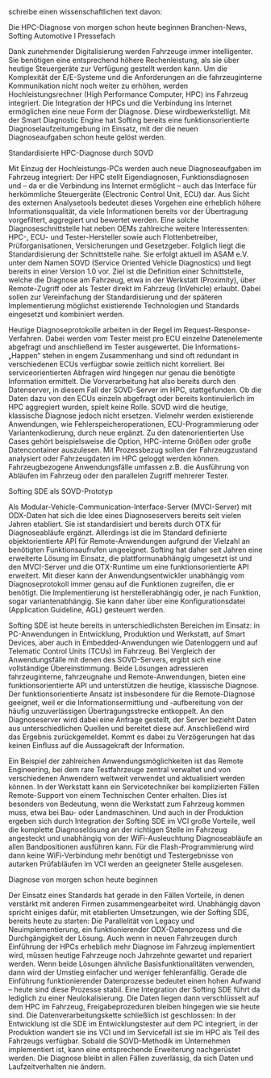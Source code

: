 schreibe einen wissenschaftlichen text davon:

Die HPC-Diagnose von morgen schon heute beginnen
Branchen-News, Softing Automotive l Pressefach

Dank zunehmender Digitalisierung werden Fahrzeuge immer intelligenter. Sie benötigen eine entsprechend höhere Rechenleistung, als sie über heutige Steuergeräte zur Verfügung gestellt werden kann. Um die Komplexität der E/E-Systeme und die Anforderungen an die fahrzeuginterne Kommunikation nicht noch weiter zu erhöhen, werden Hochleistungsrechner (High Performance Computer, HPC) ins Fahrzeug integriert. Die Integration der HPCs und die Verbindung ins Internet ermöglichen eine neue Form der Diagnose. Diese wirdbewerkstelligt. Mit der Smart Diagnostic Engine hat Softing bereits eine funktionsorientierte Diagnoselaufzeitumgebung im Einsatz, mit der die neuen Diagnoseaufgaben schon heute gelöst werden.

Standardisierte HPC-Diagnose durch SOVD

Mit Einzug der Hochleistungs-PCs werden auch neue Diagnoseaufgaben im Fahrzeug integriert: Der HPC stellt Eigendiagnosen, Funktionsdiagnosen und – da er die Verbindung ins Internet ermöglicht – auch das Interface für herkömmliche Steuergeräte (Electronic Control Unit, ECU) dar. Aus Sicht des externen Analysetools bedeutet dieses Vorgehen eine erheblich höhere Informationsqualität, da viele Informationen bereits vor der Übertragung vorgefiltert, aggregiert und bewertet werden. Eine solche Diagnoseschnittstelle hat neben OEMs zahlreiche weitere Interessenten: HPC-, ECU- und Tester-Hersteller sowie auch Flottenbetreiber, Prüforganisationen, Versicherungen und Gesetzgeber. Folglich liegt die Standardisierung der Schnittstelle nahe. Sie erfolgt aktuell im ASAM e.V. unter dem Namen SOVD (Service Oriented Vehicle Diagnostics) und liegt bereits in einer Version 1.0 vor. Ziel ist die Definition einer Schnittstelle, welche die Diagnose am Fahrzeug, etwa in der Werkstatt (Proximity), über Remote-Zugriff oder als Tester direkt im Fahrzeug (InVehicle) erlaubt. Dabei sollen zur Vereinfachung der Standardisierung und der späteren Implementierung möglichst existierende Technologien und Standards eingesetzt und kombiniert werden.

Heutige Diagnoseprotokolle arbeiten in der Regel im Request-Response-Verfahren. Dabei werden vom Tester meist pro ECU einzelne Datenelemente abgefragt und anschließend im Tester ausgewertet. Die Informations-„Happen“ stehen in engem Zusammenhang und sind oft redundant in verschiedenen ECUs verfügbar sowie zeitlich nicht korreliert. Bei serviceorientierten Abfragen wird hingegen nur genau die benötigte Information ermittelt. Die Vorverarbeitung hat also bereits durch den Datenserver, in diesem Fall der SOVD-Server im HPC, stattgefunden. Ob die Daten dazu von den ECUs einzeln abgefragt oder bereits kontinuierlich im HPC aggregiert wurden, spielt keine Rolle. SOVD wird die heutige, klassische Diagnose jedoch nicht ersetzen. Vielmehr werden existierende Anwendungen, wie Fehlerspeicheroperationen, ECU-Programmierung oder Variantenkodierung, durch neue ergänzt. Zu den datenorientierten Use Cases gehört beispielsweise die Option, HPC-interne Größen oder große Datencontainer auszulesen. Mit Prozessbezug sollen der Fahrzeugzustand analysiert oder Fahrzeugdaten im HPC geloggt werden können. Fahrzeugbezogene Anwendungsfälle umfassen z.B. die Ausführung von Abläufen im Fahrzeug oder den parallelen Zugriff mehrerer Tester.

Softing SDE als SOVD-Prototyp

Als Modular-Vehicle-Communication-Interface-Server (MVCI-Server) mit ODX-Daten hat sich die Idee eines Diagnoseservers bereits seit vielen Jahren etabliert. Sie ist standardisiert und bereits durch OTX für Diagnoseabläufe ergänzt. Allerdings ist die im Standard definierte objektorientierte API für Remote-Anwendungen aufgrund der Vielzahl an benötigten Funktionsaufrufen ungeeignet. Softing hat daher seit Jahren eine erweiterte Lösung im Einsatz, die plattformunabhängig umgesetzt ist und den MVCI-Server und die OTX-Runtime um eine funktionsorientierte API erweitert. Mit dieser kann der Anwendungsentwickler unabhängig vom Diagnoseprotokoll immer genau auf die Funktionen zugreifen, die er benötigt. Die Implementierung ist herstellerabhängig oder, je nach Funktion, sogar variantenabhängig. Sie kann daher über eine Konfigurationsdatei (Application Guideline, AGL) gesteuert werden.

Softing SDE ist heute bereits in unterschiedlichsten Bereichen im Einsatz: in PC-Anwendungen in Entwicklung, Produktion und Werkstatt, auf Smart Devices, aber auch in Embedded-Anwendungen wie Datenloggern und auf Telematic Control Units (TCUs) im Fahrzeug. Bei Vergleich der Anwendungsfälle mit denen des SOVD-Servers, ergibt sich eine vollständige Übereinstimmung. Beide Lösungen adressieren fahrzeuginterne, fahrzeugnahe und Remote-Anwendungen, bieten eine funktionsorientierte API und unterstützen die heutige, klassische Diagnose. Der funktionsorientierte Ansatz ist insbesondere für die Remote-Diagnose geeignet, weil er die Informationsermittlung und -aufbereitung von der häufig unzuverlässigen Übertragungsstrecke entkoppelt. An den Diagnoseserver wird dabei eine Anfrage gestellt, der Server bezieht Daten aus unterschiedlichen Quellen und bereitet diese auf. Anschließend wird das Ergebnis zurückgemeldet. Kommt es dabei zu Verzögerungen hat das keinen Einfluss auf die Aussagekraft der Information.

Ein Beispiel der zahlreichen Anwendungsmöglichkeiten ist das Remote Engineering, bei dem rare Testfahrzeuge zentral verwaltet und von verschiedenen Anwendern weltweit verwendet und aktualisiert werden können. In der Werkstatt kann ein Servicetechniker bei komplizierten Fällen Remote-Support von einem Technischen Center erhalten. Dies ist besonders von Bedeutung, wenn die Werkstatt zum Fahrzeug kommen muss, etwa bei Bau- oder Landmaschinen. Und auch in der Produktion ergeben sich durch Integration der Softing SDE im VCI große Vorteile, weil die komplette Diagnoselösung an der richtigen Stelle im Fahrzeug angesteckt und unabhängig von der WiFi-Ausleuchtung Diagnoseabläufe an allen Bandpositionen ausführen kann. Für die Flash-Programmierung wird dann keine WiFi-Verbindung mehr benötigt und Testergebnisse von autarken Prüfabläufen im VCI werden an geeigneter Stelle ausgelesen.

Diagnose von morgen schon heute beginnen

Der Einsatz eines Standards hat gerade in den Fällen Vorteile, in denen verstärkt mit anderen Firmen zusammengearbeitet wird. Unabhängig davon spricht einiges dafür, mit etablierten Umsetzungen, wie der Softing SDE, bereits heute zu starten: Die Parallelität von Legacy und Neuimplementierung, ein funktionierender ODX-Datenprozess und die Durchgängigkeit der Lösung. Auch wenn in neuen Fahrzeugen durch Einführung der HPCs erheblich mehr Diagnose im Fahrzeug implementiert wird, müssen heutige Fahrzeuge noch Jahrzehnte gewartet und repariert werden. Wenn beide Lösungen ähnliche Basisfunktionalitäten verwenden, dann wird der Umstieg einfacher und weniger fehleranfällig. Gerade die Einführung funktionierender Datenprozesse bedeutet einen hohen Aufwand – heute sind diese Prozesse stabil. Eine Integration der Softing SDE führt da lediglich zu einer Neulokalisierung. Die Daten liegen dann verschlüsselt auf dem HPC im Fahrzeug, Freigabeprozeduren bleiben hingegen wie sie heute sind. Die Datenverarbeitungskette schließlich ist geschlossen: In der Entwicklung ist die SDE im Entwicklungstester auf dem PC integriert, in der Produktion wandert sie ins VCI und im Servicefall ist sie im HPC als Teil des Fahrzeugs verfügbar. Sobald die SOVD-Methodik im Unternehmen implementiert ist, kann eine entsprechende Erweiterung nachgerüstet werden. Die Diagnose bleibt in allen Fällen zuverlässig, da sich Daten und Laufzeitverhalten nie ändern.
